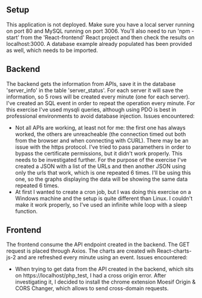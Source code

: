 ## Setup ##
This application is not deployed. Make sure you have a local server running on port 80 and MySQL running on port 3006. You'll also need to run 'npm -start' from the 'React-frontend' React project and then check the results on localhost:3000. A database example already populated has been provided as well, which needs to be imported. 

## Backend ##
The backend gets the information from APIs, save it in the database 'server_info' in the table 'server_status'. For each server it will save the information, so 5 rows will be created every minute (one for each server). I've created an SQL event in order to repeat the operation every minute. 
For this exercise I've used mysqli queries, although using PDO is best in professional environments to avoid database injection. 
Issues encountered: 
- Not all APIs are working, at least not for me: the first one has always worked, the others are unreacheable (the connection timed out both from the browser and when connecting with CURL). There may be an issue with the https protocol. I've tried to pass paramethers in order to bypass the certificate permissions, but it didn't work properly. This needs to be investigated further. For the purpose of the exercise I've created a JSON with a list of the URLs and then another JSON using only the urls that work, which is one repeated 6 times. I'll be using this one, so the graphs displaying the data will be showing the same data repeated 6 times. 
- At first I wanted to create a cron job, but I was doing this exercise on a Windows machine and the setup is quite different than Linux. I couldn't make it work properly, so I've used an infinite while loop with a sleep function. 

## Frontend ##
The frontend consume the API endpoint created in the backend. The GET request is placed through Axios. The charts are created wih React-charts-js-2 and are refreshed every minute using an event. 
Issues encountered:
- When trying to get data from the API created in the backend, which sits on https://localhost/php_test, I had a cross origin error. After investigating it, I decided to install the chrome extension Moesif Origin & CORS Changer, which allows to send cross-domain requests. 